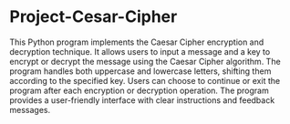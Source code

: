 # Project-Cesar-Cipher

This Python program implements the Caesar Cipher encryption and decryption technique. It allows users to input a message and a key to encrypt or decrypt the message using the Caesar Cipher algorithm. The program handles both uppercase and lowercase letters, shifting them according to the specified key. Users can choose to continue or exit the program after each encryption or decryption operation. The program provides a user-friendly interface with clear instructions and feedback messages.
